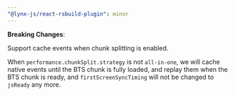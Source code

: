 ```yaml
---
"@lynx-js/react-rsbuild-plugin": minor
---
```


**Breaking Changes**:

Support cache events when chunk splitting is enabled.

When `performance.chunkSplit.strategy` is not `all-in-one`, we will cache native events until the BTS chunk is fully loaded, and replay them when the BTS chunk is ready, and `firstScreenSyncTiming` will not be changed to `jsReady` any more.
